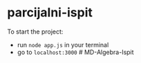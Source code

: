# parcijalni-ispit
To start the project:
   - run `node app.js` in your terminal
   - go to `localhost:3000`
#   M D - A l g e b r a - I s p i t  
 